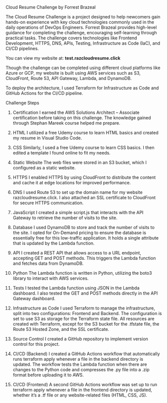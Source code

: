 Cloud Resume Challenge
by Forrest Brazeal

The Cloud Resume Challenge is a project designed to help newcomers gain hands-on experience with key cloud technologies commonly used in the daily operations of DevOps Engineers. Forrest Brazeal provides high-level guidance for completing the challenge, encouraging self-learning through practical tasks. The challenge covers technologies like Frontend Development, HTTPS, DNS, APIs, Testing, Infrastructure as Code (IaC), and CI/CD pipelines.

You can view my website at: **test.razcloudresume.click**

Though the challenge can be completed using different cloud platforms like Azure or GCP, my website is built using AWS services such as S3, CloudFront, Route 53, API Gateway, Lambda, and DynamoDB.

To deploy the architecture, I used Terraform for Infrastructure as Code and GitHub Actions for the CI/CD pipeline.

Challenge Steps
1. Certification
I earned the AWS Solutions Architect – Associate certification before taking on this challenge. The knowledge gained through Stephan Mareek course helped me prepare.

2. HTML
I utilized a free Udemy course to learn HTML basics and created my resume in Visual Studio Code.

3. CSS
Similarly, I used a free Udemy course to learn CSS basics. I then edited a template I found online to fit my needs.

4. Static Website
The web files were stored in an S3 bucket, which I configured as a static website.

5. HTTPS
I enabled HTTPS by using CloudFront to distribute the content and cache it at edge locations for improved performance.

6. DNS
I used Route 53 to set up the domain name for my website razcloudresume.click. I also attached an SSL certificate to CloudFront for secure HTTPS communication.

7. JavaScript
I created a simple script.js that interacts with the API Gateway to retrieve the number of visits to the site.

8. Database
I used DynamoDB to store and track the number of visits to the site. I opted for On-Demand pricing to ensure the database is essentially free for this low-traffic application. It holds a single attribute that is updated by the Lambda function.

9. API
I created a REST API that allows access to a URL endpoint, accepting GET and POST methods. This triggers the Lambda function and fetches data from DynamoDB.

10. Python
The Lambda function is written in Python, utilizing the boto3 library to interact with AWS services.

11. Tests
I tested the Lambda function using JSON in the Lambda dashboard. I also tested the GET and POST methods directly in the API Gateway dashboard.

12. Infrastructure as Code
I used Terraform to manage the infrastructure, split into two configurations: Frontend and Backend. The configuration is set to use S3 as storage for the Terraform state file. All resources are created with Terraform, except for the S3 bucket for the .tfstate file, the Route 53 Hosted Zone, and the SSL certificate.

13. Source Control
I created a GitHub repository to implement version control for this project.

14. CI/CD (Backend)
I created a GitHub Actions workflow that automatically runs terraform apply whenever a file in the backend directory is updated. The workflow tests the Lambda function when there are changes to the Python code and compresses the .py file into a .zip format before uploading it to AWS.

15. CI/CD (Frontend)
A second GitHub Actions workflow was set up to run terraform apply whenever a file in the frontend directory is updated, whether it’s a .tf file or any website-related files (HTML, CSS, JS).

